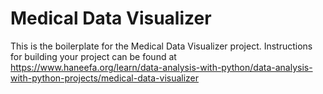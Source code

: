 # Medical Data Visualizer

This is the boilerplate for the Medical Data Visualizer project. Instructions for building your project can be found at https://www.haneefa.org/learn/data-analysis-with-python/data-analysis-with-python-projects/medical-data-visualizer
